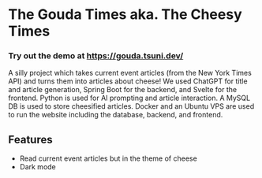 # The Gouda Times aka. The Cheesy Times

### Try out the demo at https://gouda.tsuni.dev/

A silly project which takes current event articles (from the New York Times API) and turns them into articles about cheese!
We used ChatGPT for title and article generation, Spring Boot for the backend, and Svelte for the frontend.
Python is used for AI prompting and article interaction.
A MySQL DB is used to store cheesified articles.
Docker and an Ubuntu VPS are used to run the website including the database, backend, and frontend.

## Features
* Read current event articles but in the theme of cheese
* Dark mode

